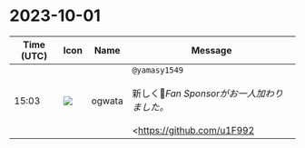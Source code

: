 # 2023-10-01

|Time (UTC)|Icon|Name|Message|
|---|---|---|---|
|15:03|![](https://avatars.slack-edge.com/2019-11-22/845042642576_070441337abaca9fb7b3_72.png)|ogwata|`@yamasy1549`<br><br>新しく🌟*Fan Sponsorがお一人加わりました。*<br><br><https://github.com/u1F992|u1F992><br><br>Webページの修正をお願いします。<br><blockquote>技術評論社の編集者</blockquote>|
